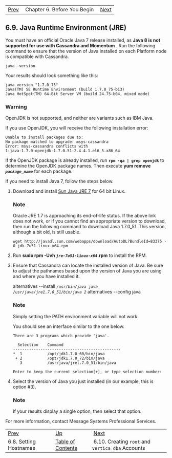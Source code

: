 |     |     |     |
| --- | --- | --- |
| [Prev](byb.set_hostnames)  | Chapter 6. Before You Begin |  [Next](byb.root_and_vertica_dba) |

## 6.9. Java Runtime Environment (JRE)

<a class="indexterm" name="idp481328"></a>

You must have an official Oracle Java 7 release installed, as **Java 8 is not supported for use with Cassandra and Momentum** . Run the following command to ensure that the version of Java installed on each Platform node is compatible with Cassandra.

`java -version`

Your results should look something like this:

```
java version "1.7.0_75"
Java(TM) SE Runtime Environment (build 1.7.0_75-b13)
Java HotSpot(TM) 64-Bit Server VM (build 24.75-b04, mixed mode)
```

### Warning

OpenJDK is not supported, and neither are variants such as IBM Java.

If you use OpenJDK, you will receive the following installation error:

```
Unable to install packages due to:
No package matched to upgrade: msys-cassandra
Error: msys-cassandra conflicts with
1:java-1.7.0-openjdk-1.7.0.51-2.4.4.1.el6_5.x86_64
```

If the OpenJDK package is already installed, run **`rpm -qa | grep openjdk`**                     to determine the OpenJDK package names. Then execute **yum remove *`package_name`***                         for each package.

If you need to install Java 7, follow the steps below.

1.  Download and install [Sun Java JRE 7](http://www.oracle.com/technetwork/java/javase/downloads/java-archive-downloads-javase7-521261.html#jre-7u80-oth-JPR) for 64 bit Linux.

    ### Note

    Oracle JRE 1.7 is approaching its end-of-life status. If the above link does not work, or if you cannot find an appropriate version to download, then run the following command to download Java 1.7.0_51\. This version, although a bit old, is still usable.

    `wget http://javadl.sun.com/webapps/download/AutoDL?BundleId=83375 -O jdk-7u51-linux-x64.rpm`
2.  Run **sudo rpm -Uvh *`jre-7u51-linux-x64`*.rpm**                                     to install the RPM.

3.  Ensure that Cassandra can locate the installed version of Java. Be sure to adjust the pathnames based upon the version of Java you are using and where you have installed it.

    alternatives --install *`/usr/bin/java java /usr/java/jre1.7.0_51/bin/java 2`*
    alternatives --config java
    ### Note

    Simply setting the PATH environment variable will not work.

    You should see an interface similar to the one below.

    ```
    There are 3 programs which provide 'java'.

      Selection    Command
    -----------------------------------------------
    *  1           /opt/jdk1.7.0_60/bin/java
     + 2           /opt/jdk1.7.0_72/bin/java
       3           /usr/java/jrel.7.0_51/bin/java

    Enter to keep the current selection[+], or type selection number:
    ```

4.  Select the version of Java you just installed (in our example, this is option #3).

    ### Note

    If your results display a single option, then select that option.

For more information, contact Message Systems Professional Services.

|     |     |     |
| --- | --- | --- |
| [Prev](byb.set_hostnames)  | [Up](before_you_begin) |  [Next](byb.root_and_vertica_dba) |
| 6.8. Setting Hostnames  | [Table of Contents](index) |  6.10. Creating `root` and `vertica_dba` Accounts |

